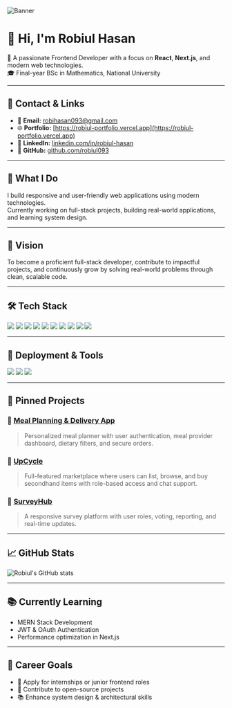 ![Banner](https://img.freepik.com/premium-photo/3d-hexagon-black-background-technology-abstract-geometry-dark-backdrop-with-honeycomb-neon-texture-science-technology-network-concept-high-quality-3d-illustration_90380-7233.jpg?w=1380)

# 👋 Hi, I'm Robiul Hasan

🚀 A passionate Frontend Developer with a focus on **React**, **Next.js**, and modern web technologies.  
🎓 Final-year BSc in Mathematics, National University  

-----

## 📇 Contact & Links

- 📧 **Email:** robihasan093@gmail.com  
- 🌐 **Portfolio:** [https://robiul-portfolio.vercel.app](https://robiul-portfolio.vercel.app)  
- 💼 **LinkedIn:** [linkedin.com/in/robiul-hasan](https://linkedin.com/in/robiul-hasan)  
- 🐙 **GitHub:** [github.com/robiul093](https://github.com/robiul093)

---

## 🔭 What I Do

I build responsive and user-friendly web applications using modern technologies.  
Currently working on full-stack projects, building real-world applications, and learning system design.

---

## 🎯 Vision

To become a proficient full-stack developer, contribute to impactful projects, and continuously grow by solving real-world problems through clean, scalable code.

---

## 🛠 Tech Stack

<p align="left">
  <img src="https://img.shields.io/badge/React-20232A?style=for-the-badge&logo=react&logoColor=61DAFB" />
  <img src="https://img.shields.io/badge/Next.js-000000?style=for-the-badge&logo=next.js&logoColor=white" />
  <img src="https://img.shields.io/badge/JavaScript-F7DF1E?style=for-the-badge&logo=javascript&logoColor=black" />
  <img src="https://img.shields.io/badge/TypeScript-007ACC?style=for-the-badge&logo=typescript&logoColor=white" />
  <img src="https://img.shields.io/badge/Redux-593D88?style=for-the-badge&logo=redux&logoColor=white" />
  <img src="https://img.shields.io/badge/Express.js-404D59?style=for-the-badge" />
  <img src="https://img.shields.io/badge/MongoDB-4EA94B?style=for-the-badge&logo=mongodb&logoColor=white" />
  <img src="https://img.shields.io/badge/Mongoose-880000?style=for-the-badge&logo=mongoose&logoColor=white" />
  <img src="https://img.shields.io/badge/Firebase-FFCA28?style=for-the-badge&logo=firebase&logoColor=black" />
  <img src="https://img.shields.io/badge/Tailwind_CSS-38B2AC?style=for-the-badge&logo=tailwind-css&logoColor=white" />
</p>

---

## 🧰 Deployment & Tools

<p align="left">
  <img src="https://img.shields.io/badge/Git-F05032?style=for-the-badge&logo=git&logoColor=white" />
  <img src="https://img.shields.io/badge/GitHub-181717?style=for-the-badge&logo=github&logoColor=white" />
  <img src="https://img.shields.io/badge/Vercel-000000?style=for-the-badge&logo=vercel&logoColor=white" />
</p>

---

## 📌 Pinned Projects

### 🔹 [Meal Planning & Delivery App](https://github.com/robiul093/meal-box-client)
> Personalized meal planner with user authentication, meal provider dashboard, dietary filters, and secure orders.

### 🔹 [UpCycle](https://github.com/robiul093/upcycle-frontend)
> Full-featured marketplace where users can list, browse, and buy secondhand items with role-based access and chat support.

### 🔹 [SurveyHub](https://github.com/robiul093/assignment-12-client)
> A responsive survey platform with user roles, voting, reporting, and real-time updates.

---

## 📈 GitHub Stats

![Robiul's GitHub stats](https://github-readme-stats.vercel.app/api?username=robiul093&show_icons=true&theme=radical)

---

## 📚 Currently Learning

- MERN Stack Development  
- JWT & OAuth Authentication  
- Performance optimization in Next.js

---

## 🎯 Career Goals

- 💼 Apply for internships or junior frontend roles  
- 🤝 Contribute to open-source projects  
- 📚 Enhance system design & architectural skills 
